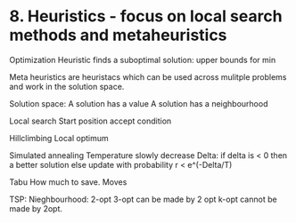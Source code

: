 # 8. Heuristics - focus on local search methods and metaheuristics
Optimization
Heuristic finds a suboptimal solution: upper bounds for min

Meta heuristics are heuristacs which can be used across mulitple problems and work in the solution space.

Solution space:
    A solution has a value
    A solution has a neighbourhood

Local search
    Start position
    accept condition

Hillclimbing
    Local optimum

Simulated annealing
    Temperature slowly decrease
    Delta: if delta is < 0 then a better solution
    else update with probability r < e^(-Delta/T)

Tabu
    How much to save.
    Moves

TSP:
    Nieghbourhood:
        2-opt
        3-opt can be made by 2 opt
        k-opt cannot be made by 2opt.
